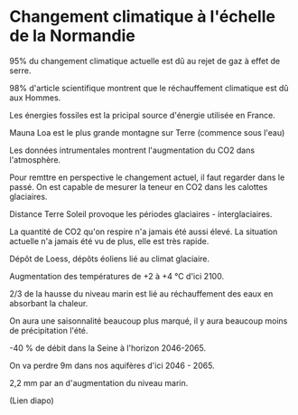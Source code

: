 # Changement climatique à l'échelle de la Normandie

95% du changement climatique actuelle est dû au rejet de gaz à effet de serre.

98% d'article scientifique montrent que le réchauffement climatique est dû aux Hommes.

Les énergies fossiles est la pricipal source d'énergie utilisée en France.

Mauna Loa est le plus grande montagne sur Terre (commence sous l'eau)

Les données intrumentales montrent l'augmentation du CO2 dans l'atmosphère.

Pour remttre en perspective le changement actuel, il faut regarder dans le passé. On est capable de mesurer la teneur en CO2 dans les calottes glaciaires.

Distance Terre Soleil provoque les périodes glaciaires - interglaciaires.

La quantité de CO2 qu'on respire n'a jamais été aussi élevé. La situation actuelle n'a jamais été vu de plus, elle est très rapide.

Dépôt de Loess, dépôts éoliens lié au climat glaciaire.

Augmentation des températures de +2 à +4 °C d'ici 2100.

2/3 de la hausse du niveau marin est lié au réchauffement des eaux en absorbant la chaleur.

On aura une saisonnalité beaucoup plus marqué, il y aura beaucoup moins de précipitation l'été.

-40 % de débit dans la Seine à l'horizon 2046-2065.

On va perdre 9m dans nos aquifères d'ici 2046 - 2065.

2,2 mm par an d'augmentation du niveau marin.

(Lien diapo)